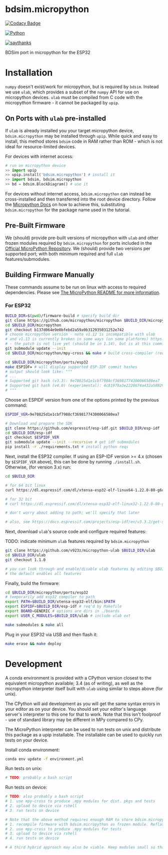 # bdsim.micropython

[![Codacy Badge](https://api.codacy.com/project/badge/Grade/43713e0b78f547e8912ff05c9350cffb)](https://app.codacy.com/app/callumjhays/bdsim.micropython?utm_source=github.com&utm_medium=referral&utm_content=callumjhays/bdsim.micropython&utm_campaign=Badge_Grade_Dashboard)

[![Python](https://img.shields.io/badge/Python-3.6%2B-red.svg)](https://www.python.org/downloads/)

[![saythanks](https://img.shields.io/badge/say-thanks-ff69b4.svg)](https://saythanks.io/to/callumjhays)

BDSim port in micropython for the ESP32

# Installation

`numpy` doesn't exist/work for micropython, but is required by `bdsim`. Instead we use `ulab`, which provides a subset of the `numpy` API for use on micropython devices. `ulab` must be compiled from C code with the micropython firmware - it cannot be packaged by `upip`.

## On Ports with `ulab` pre-installed

If `ulab` is already installed you your target micropython device, `bdsim.micropython` may be installed through `upip`. While quick and easy to install, this method stores `bdsim` code in RAM rather than ROM - which is not ideal for resource-limited devices.

For devices with internet access:

```python
# run on micropython device
>> import upip
>> upip.install('bdsim.micropython') # install it
>> import bdsim, bdsim.micropython
>> bd = bdsim.BlockDiagram() # use it
```

For devices without internet access, `bdsim.micropython` can instead be cross-installed and then transferred into the root device directory. Follow the [Micropython Docs](https://docs.micropython.org/en/latest/reference/packages.html#cross-installing-packages) on how to achieve this, substituting `bdsim.micropython` for the package name used in the tutorial.

## Pre-Built Firmware

We (should) provide pre-built versions of micropython with `ulab` and other frozen modules required by `bdsim.micropython` for ports included in the [Official MicroPython Repository](https://github.com/micropython/micropython/tree/master/ports). We (should) provide two versions per supported port; with both minimum required and full `ulab` features/submodules.

## Building Firmware Manually

These commands assume to be run on linux with access to required dependencies. Please see [The MicroPython README for more information](https://github.com/micropython/micropython#external-dependencies).

### For ESP32

```bash
BUILD_DIR=$(pwd)/firmware-build # specify build dir
git clone https://github.com/micropython/micropython $BUILD_DIR/micropython
cd $BUILD_DIR/micropython
git checkout b137d064e9e0bfebd2a59a9b312935031252e742
# choose micropython version - note v1.12 is incompatible with ulab
# and v1.13 is currently broken in some ways (on some platforms) https://github.com/BradenM/micropy-cli/issues/167
# - the patch is not live yet (should be in 1.14), but is at this commit
git submodule update --init
cd $BUILD_DIR/micropython/mpy-cross && make # build cross-compiler (required)

cd $BUILD_DIR/micropython/ports/esp32
make ESPIDF= # will display supported ESP-IDF commit hashes
# output should look like: """
# ...
# Supported git hash (v3.3): 9e70825d1e1cbf7988cf36981774300066580ea7
# Supported git hash (v4.0) (experimental): 4c81978a3e2220674a432a588292a4c860eef27b
# """
```

Choose an ESPIDF version from one of the options printed by the previous command:

```bash
ESPIDF_VER=9e70825d1e1cbf7988cf36981774300066580ea7

# Download and prepare the SDK
git clone https://github.com/espressif/esp-idf.git $BUILD_DIR/esp-idf
cd $BUILD_DIR/esp-idf
git checkout $ESPIDF_VER
git submodule update --init --recursive # get idf submodules
pip install -r ./requirements.txt # install python reqs
```

Next, install the ESP32 compiler. If using an ESP-IDF version >= 4.x (chosen by `$ESPIDF_VER` above), this can be done by running `./install.sh`. Otherwise, (for version 3.x) run:

```bash
cd $BUILD_DIR

# for 64 bit linux
curl https://dl.espressif.com/dl/xtensa-esp32-elf-linux64-1.22.0-80-g6c4433a-5.2.0.tar.gz | tar xvz

# for 32 bit
# curl https://dl.espressif.com/dl/xtensa-esp32-elf-linux32-1.22.0-80-g6c4433a-5.2.0.tar.gz | tar xvz

# don't worry about adding to path; we'll specify that later

# also, see https://docs.espressif.com/projects/esp-idf/en/v3.3.2/get-started for more info
```

Next, download `ulab`'s source code and configure required features:

TODO: indicate minimum `ulab` features required by `bdsim.micropython`

```bash
git clone https://github.com/v923z/micropython-ulab $BUILD_DIR/ulab
cd $BUILD_DIR/ulab
git checkout 1.1.0

# you can look through and enable/disable ulab features by editing $BUILD_DIR/ulab/code/ulab.h
# the default enables all features
```

Finally, build the firmware:

```bash
cd $BUILD_DIR/micropython/ports/esp32
# temporarily add esp32 compiler to path
export PATH=$BUILD_DIR/xtensa-esp32-elf/bin:$PATH
export ESPIDF=$BUILD_DIR/esp-idf # req'd by Makefile
export BOARD=GENERIC # options are dirs in ./boards
export USER_C_MODULES=$BUILD_DIR/ulab # include ulab ext

make submodules & make all
```

Plug in your ESP32 via USB and then flash it:

```bash
make erase && make deploy
```

# Development

A conda environment is provided with a CPython version closest to the equivalent micropython available; 3.4 (as of writing), as well as the micropython interpreter itself built with `ulab` using similar to steps above (for unix).

The CPython will aid development as you will get the same syntax errors in your editor as on your device. You should set your editor's language server's interpreter to this one for that to work. Note that this isn't foolproof - use of standard library may be different in MPy compared to CPy.

The MicroPython interpreter can be used to run tests on unix and distribute this package as a upip installable. The installable can be used to quickly run tests on your device.

Install conda environment:

```bash
conda env update -f environment.yml
```

Run tests on unix:

```bash
# TODO: probably a bash script
```

Run tests on device:

```bash
# TODO: also probably a bash script
# 1. use mpy-cross to produce .mpy modules for dist. pkgs and tests
# 2. upload to device via rshell
# 3. run tests on device

# Note that the above method requires enough RAM to store bdsim.micropython, which may not be viable. Alternatively:
# 1. recompile firmware with bdsim.micropython as frozen module. Reflash device.
# 2. use mpy-cross to produce .mpy modules for tests
# 3. upload to device via rshell
# 4. run tests on device

# A third hybrid approach may also be viable. Keep modules small so that individual frozen modules on the device may be 'overridden' by a local (changed) .mpy module for testing. If an OOM error occurs, recompile the entire module as frozen in firmware and reflash the device. Rinse and repeat.
```
